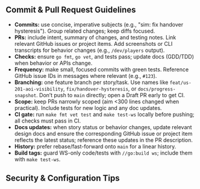 ## Commit & Pull Request Guidelines
- **Commits:** use concise, imperative subjects (e.g., "sim: fix handover hysteresis"). Group related changes; keep diffs focused.
- **PRs:** include intent, summary of changes, and testing notes. Link relevant GitHub issues or project items. Add screenshots or CLI transcripts for behavior changes (e.g., `/dev/players` output).
- **Checks:** ensure `go fmt`, `go vet`, and tests pass; update docs (GDD/TDD) when behavior or APIs change.
- **Frequency:** make small, focused commits with green tests. Reference GitHub issue IDs in messages where relevant (e.g., `#123`).
- **Branching:** one feature branch per story/task. Use names like `feat/us-201-aoi-visibility`, `fix/handover-hysteresis`, or `docs/progress-snapshot`. Don’t push to `main` directly; open a Draft PR early to get CI.
- **Scope:** keep PRs narrowly scoped (aim <300 lines changed when practical). Include tests for new logic and any doc updates.
- **CI gate:** run `make fmt vet test` and `make test-ws` locally before pushing; all checks must pass in CI.
- **Docs updates:** when story status or behavior changes, update relevant design docs and ensure the corresponding GitHub issue or project item reflects the latest status; reference these updates in the PR description.
- **History:** prefer rebase/fast-forward onto `main` for a linear history.
- **Build tags:** guard WS-only code/tests with `//go:build ws`; include them with `make test-ws`.

## Security & Configuration Tips
